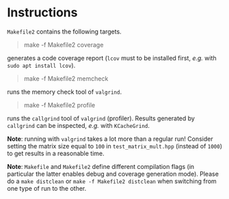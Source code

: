 # Instructions

`Makefile2` contains the following targets.

> make -f Makefile2 coverage

generates a code coverage report (`lcov` must to be installed first, *e.g.* with `sudo apt install lcov`).

> make -f Makefile2 memcheck

runs the memory check tool of `valgrind`.

> make -f Makefile2 profile

runs the `callgrind` tool of `valgrind` (profiler).
Results generated by `callgrind` can be inspected, *e.g.* with `KCacheGrind`.

**Note**: running with `valgrind` takes a lot more than a regular run!
Consider setting the matrix size equal to `100` in `test_matrix_mult.hpp` (instead of `1000`) to get results in a reasonable time.

**Note**: `Makefile` and `Makefile2` define different compilation flags (in particular the latter enables debug and coverage generation mode).
Please do a `make distclean` or `make -f Makefile2 distclean` when switching from one type of run to the other.
